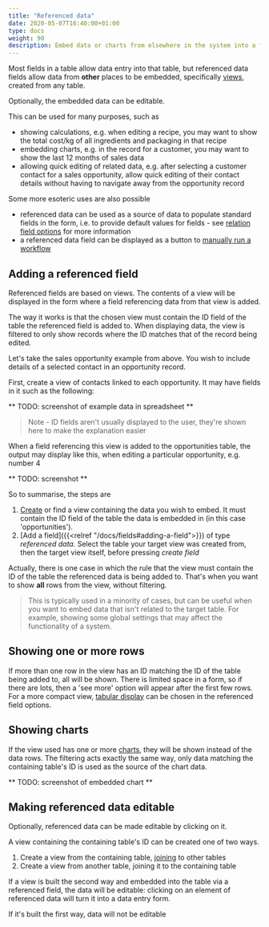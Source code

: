 ```yaml
---
title: "Referenced data"
date: 2020-05-07T16:40:00+01:00
type: docs
weight: 90
description: Embed data or charts from elsewhere in the system into a form
---
```

Most fields in a table allow data entry into that table, but referenced data fields allow data from **other** places to be embedded, specifically [views](https://todo.com), created from any table. 

Optionally, the embedded data can be editable.

This can be used for many purposes, such as
* showing calculations, e.g. when editing a recipe, you may want to show the total cost/kg of all ingredients and packaging in that recipe
* embedding charts, e.g. in the record for a customer, you may want to show the last 12 months of sales data
* allowing quick editing of related data, e.g. after selecting a customer contact for a sales opportunity, allow quick editing of their contact details without having to navigate away from the opportunity record

Some more esoteric uses are also possible
* referenced data can be used as a source of data to populate standard fields in the form, i.e. to provide default values for fields - see [relation field options](https://todo.com) for more information
* a referenced data field can be displayed as a button to [manually run a workflow](https://todo.com)

## Adding a referenced field
Referenced fields are based on views. The contents of a view will be displayed in the form where a field referencing data from that view is added.

The way it works is that the chosen view must contain the ID field of the table the referenced field is added to. When displaying data, the view is filtered to only show records where the ID matches that of the record being edited.

Let's take the sales opportunity example from above. You wish to include details of a selected contact in an opportunity record.

First, create a view of contacts linked to each opportunity. It may have fields in it such as the following:

** TODO: screenshot of example data in spreadsheet **

> Note - ID fields aren't usually displayed to the user, they're shown here to make the explanation easier

When a field referencing this view is added to the opportunities table, the output may display like this, when editing a particular opportunity, e.g. number 4

** TODO: screenshot **

So to summarise, the steps are
1. [Create](https://todo.com) or find a view containing the data you wish to embed. It must contain the ID field of the table the data is embedded in (in this case 'opportunities').
2. [Add a field]({{<relref "/docs/fields#adding-a-field">}}) of type _referenced data_. Select the table your target view was created from, then the target view itself, before pressing _create field_

Actually, there is one case in which the rule that the view must contain the ID of the table the referenced data is being added to. That's when you want to show **all** rows from the view, without filtering.

> This is typically used in a minority of cases, but can be useful when you want to embed data that isn't related to the target table. For example, showing some global settings that may affect the functionality of a system.

## Showing one or more rows
If more than one row in the view has an ID matching the ID of the table being added to, all will be shown. There is limited space in a form, so if there are lots, then a 'see more' option will appear after the first few rows. For a more compact view, [tabular display](https://todo.com) can be chosen in the referenced field options.

## Showing charts
If the view used has one or more [charts](https://todo.com), they will be shown instead of the data rows. The filtering acts exactly the same way, only data matching the containing table's ID is used as the source of the chart data.

** TODO: screenshot of embedded chart **

## Making referenced data editable
Optionally, referenced data can be made editable by clicking on it.

A view containing the containing table's ID can be created one of two ways. 
1. Create a view from the containing table, [joining](https://todo.com) to other tables
2. Create a view from another table, joining it to the containing table

If a view is built the second way and embedded into the table via a referenced field, the data will be editable: clicking on an element of referenced data will turn it into a data entry form.

If it's built the first way, data will not be editable



